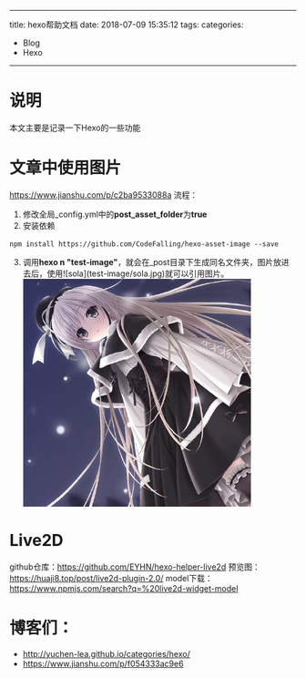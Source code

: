 
---
title: hexo帮助文档
date: 2018-07-09 15:35:12
tags:
categories:
  - Blog
  - Hexo
---
# 说明

本文主要是记录一下Hexo的一些功能

<!-- more -->
# 文章中使用图片
https://www.jianshu.com/p/c2ba9533088a
流程：
 1. 修改全局_config.yml中的**post_asset_folder**为**true**
 2. 安装依赖
 ```
 npm install https://github.com/CodeFalling/hexo-asset-image --save
 ```
 3. 调用**hexo n "test-image"**，就会在_post目录下生成同名文件夹，图片放进去后，使用\!\[sola\]\(test-image/sola.jpg)就可以引用图片。
![sola](hexo帮助文档/sola.jpg)

# Live2D
github仓库：https://github.com/EYHN/hexo-helper-live2d
预览图：https://huaji8.top/post/live2d-plugin-2.0/
model下载：https://www.npmjs.com/search?q=%20live2d-widget-model

# 博客们：
- http://yuchen-lea.github.io/categories/hexo/
- https://www.jianshu.com/p/f054333ac9e6
